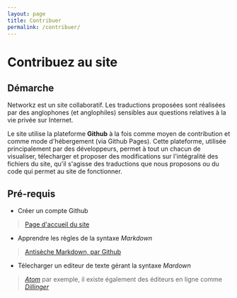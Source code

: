 ```yaml
---
layout: page
title: Contribuer
permalink: /contribuer/
---
```


# Contribuez au site

## Démarche

Networkz est un site collaboratif. Les traductions proposées sont réalisées par des anglophones (et anglophiles) sensibles aux questions relatives à la vie privée sur Internet.

Le site utilise la plateforme **Github** à la fois comme moyen de contribution et comme mode d'hébergement (via Github Pages). Cette plateforme, utilisée principalement par des développeurs, permet à tout un chacun de visualiser, télecharger et proposer des modifications sur l'intégralité des fichiers du site, qu'il s'agisse des traductions que nous proposons ou du code qui permet au site de fonctionner.

## Pré-requis

* Créer un compte Github
> [Page d'accueil du site](https://github.com/)

* Apprendre les règles de la syntaxe *Markdown*
> [Antisèche Markdown, par Github](https://guides.github.com/pdfs/markdown-cheatsheet-online.pdf)

* Télecharger un editeur de texte gérant la syntaxe *Mardown*
> [*Atom*](https://atom.io/) par exemple, il existe également des éditeurs en ligne comme [*Dillinger*](https://dillinger.io/)
